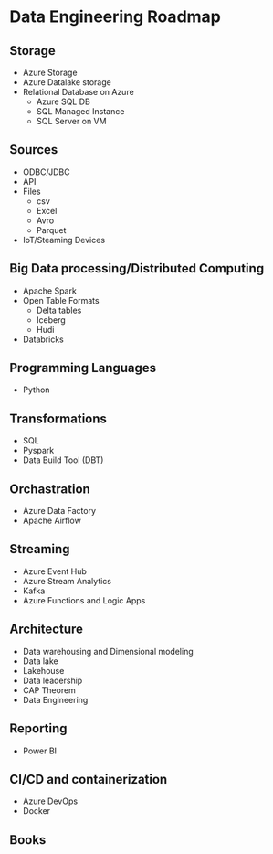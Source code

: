# Data Engineering Roadmap

## Storage

- Azure Storage
- Azure Datalake storage
- Relational Database on Azure
    - Azure SQL DB
	- SQL Managed Instance
    - SQL Server on VM

## Sources

- ODBC/JDBC
- API
- Files
	- csv
	- Excel
	- Avro
	- Parquet
- IoT/Steaming Devices
	
## Big Data processing/Distributed Computing

- Apache Spark
- Open Table Formats
    - Delta tables
    - Iceberg
    - Hudi
- Databricks
	
## Programming Languages

- Python
    
## Transformations

- SQL
- Pyspark
- Data Build Tool (DBT)
	
## Orchastration

- Azure Data Factory
- Apache Airflow
	
## Streaming

- Azure Event Hub
- Azure Stream Analytics
- Kafka
- Azure Functions and Logic Apps
	
## Architecture

- Data warehousing and Dimensional modeling
- Data lake
- Lakehouse
- Data leadership
- CAP Theorem
- Data Engineering
	
## Reporting

- Power BI
	
## CI/CD and containerization

- Azure DevOps
- Docker
	
## Books
	